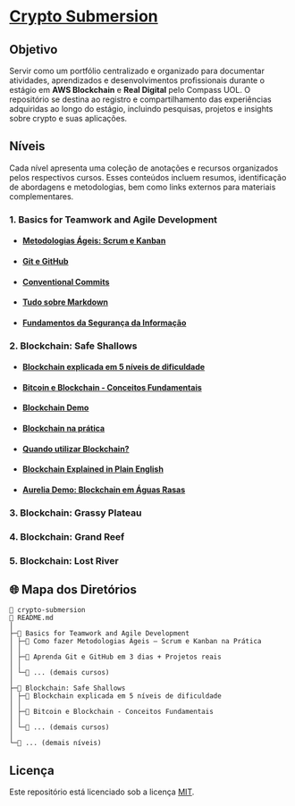 # [Crypto Submersion](https://sky-clock-04e.notion.site/Crypto-Submersion-10c0cf477938801ebda8e0059ccb94b7?pvs=4)

## Objetivo

Servir como um portfólio centralizado e organizado para documentar atividades, aprendizados e desenvolvimentos profissionais durante o estágio em <strong>AWS Blockchain</strong> e <strong>Real Digital</strong> pelo Compass UOL. O repositório se destina ao registro e compartilhamento das experiências adquiridas ao longo do estágio, incluindo pesquisas, projetos e insights sobre crypto e suas aplicações.

## Níveis
Cada nível apresenta uma coleção de anotações e recursos organizados pelos respectivos cursos. Esses conteúdos incluem resumos, identificação de abordagens e metodologias, bem como links externos para materiais complementares.
 
### 1. Basics for Teamwork and Agile Development

- #### [Metodologias Ágeis: Scrum e Kanban](https://sky-clock-04e.notion.site/Como-fazer-Metodologias-geis-Scrum-e-Kanban-na-Pr-tica-b74bcb23a93a466989b62a31d35be713?pvs=4)
- #### [Git e GitHub](https://sky-clock-04e.notion.site/Git-e-GitHub-a7fc1e67d23d4bed88fd8c8b52208f5c?pvs=4)
- #### [Conventional Commits](https://sky-clock-04e.notion.site/Conventional-Commits-10d0cf47793880aab7e5c2c2c79f0307?pvs=4)
- #### [Tudo sobre Markdown](https://sky-clock-04e.notion.site/Markdown-10d0cf47793880189ae0e42429a08aa9?pvs=4)
- #### [Fundamentos da Segurança da Informação](https://sky-clock-04e.notion.site/Fundamentos-da-Seguran-a-da-Informa-o-10d0cf47793880218968ec7a09325c4d?pvs=4)

### 2. Blockchain: Safe Shallows

- #### [Blockchain explicada em 5 níveis de dificuldade](https://sky-clock-04e.notion.site/Blockchain-N-veis-de-Dificuldade-13f532f70be84f6a85952a6a2b38fe37?pvs=4)
- #### [Bitcoin e Blockchain - Conceitos Fundamentais](https://sky-clock-04e.notion.site/Bitcoin-e-Blockchain-Conceitos-Fundamentais-10f0cf47793880598e5ed2580ed3b269?pvs=4)
- #### [Blockchain Demo](https://sky-clock-04e.notion.site/Blockchain-Demo-10f0cf477938806193a5ccbe6ea2d2b9?pvs=4)
- #### [Blockchain na prática](https://sky-clock-04e.notion.site/Blockchain-na-Pr-tica-10f0cf47793880f595efea87f548b6d9?pvs=4)
- #### [Quando utilizar Blockchain?](https://sky-clock-04e.notion.site/Quando-utilizar-Blockchain-10f0cf4779388098a3c6e957fc690e92?pvs=4)
- #### [Blockchain Explained in Plain English](https://sky-clock-04e.notion.site/Blockchain-Explained-in-Plain-English-1180cf4779388033a0ecccb0434640bb?pvs=4)
- #### [Aurelia Demo: Blockchain em Águas Rasas](https://github.com/devitruvius/aurelia-demo)

### 3. Blockchain: Grassy Plateau

### 4. Blockchain: Grand Reef

### 5. Blockchain: Lost River

## 🌐 Mapa dos Diretórios

```
📁 crypto-submersion
📄 README.md
│
├─📁 Basics for Teamwork and Agile Development
│ ├─🔗 Como fazer Metodologias Ágeis – Scrum e Kanban na Prática
│ │
│ ├─🔗 Aprenda Git e GitHub em 3 dias + Projetos reais
│ │
│ └─🔗 ... (demais cursos)
│
├─📁 Blockchain: Safe Shallows
│ ├─🔗 Blockchain explicada em 5 níveis de dificuldade
│ │
│ ├─🔗 Bitcoin e Blockchain - Conceitos Fundamentais
│ │
│ └─🔗 ... (demais cursos)
│
└─📁 ... (demais níveis)
```

## Licença

Este repositório está licenciado sob a licença [MIT](https://choosealicense.com/licenses/mit/).
